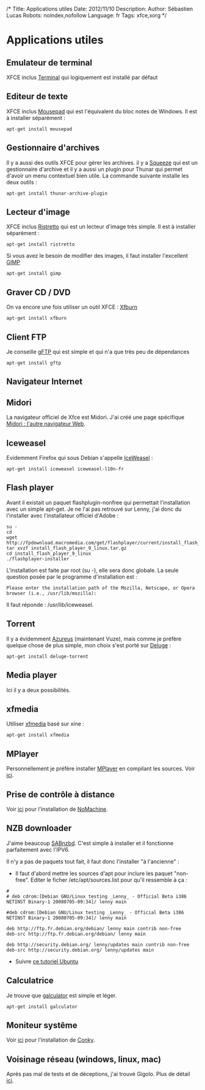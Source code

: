 /*
Title: Applications utiles
Date: 2012/11/10
Description: 
Author: Sébastien Lucas
Robots: noindex,nofollow
Language: fr
Tags: xfce,xorg
*/
# Applications utiles

## Emulateur de terminal

XFCE inclus [Terminal](http://www.os-cillation.com/index.php?id=42&L=5) qui logiquement est installé par défaut

## Editeur de texte

XFCE inclus [Mousepad](http://www.xfce.org/projects/mousepad/) qui est l'équivalent du bloc notes de Windows. Il est à installer séparément :

```
apt-get install mousepad
```

## Gestionnaire d'archives

Il y a aussi des outils XFCE pour gérer les archives. il y a [Squeeze](http://squeeze.xfce.org/) qui est un gestionnaire d'archive et il y a aussi un plugin pour Thunar qui permet d'avoir un menu contextuel bien utile. La commande suivante installe les deux outils :

```
apt-get install thunar-archive-plugin
```

## Lecteur d'image

XFCE inclus [Ristretto](http://goodies.xfce.org/projects/applications/ristretto) qui est un lecteur d'image très simple. Il est à installer séparément :

```
apt-get install ristretto
```

Si vous avez le besoin de modifier des images, il faut installer l'excellent [GIMP](http://www.gimp.org/)

```
apt-get install gimp
```

## Graver CD / DVD

On va encore une fois utiliser un outil XFCE : [Xfburn](http://www.xfce.org/projects/xfburn/)

```
apt-get install xfburn
```

## Client FTP

Je conseille [gFTP](http://gftp.seul.org/) qui est simple et qui n'a que très peu de dépendances

```
apt-get install gftp
```

## Navigateur Internet

## Midori
La navigateur officiel de Xfce est Midori. J'ai créé une page spécifique [Midori : l'autre navigateur Web](/fr/debian/squeeze-midori).

## Iceweasel

Evidemment Firefox qui sous Debian s'appelle [IceWeasel](http://fr.wikipedia.org/wiki/IceWeasel) :

```
apt-get install iceweasel iceweasel-l10n-fr
```

## Flash player

Avant il existait un paquet flashplugin-nonfree qui permettait l'installation avec un simple apt-get. Je ne l'ai pas retrouvé sur Lenny, j'ai donc du l'installer avec l'installateur officiel d'Adobe :

```
su -
cd 
wget http://fpdownload.macromedia.com/get/flashplayer/current/install_flash_player_9_linux.tar.gz
tar xvzf install_flash_player_9_linux.tar.gz
cd install_flash_player_9_linux
./flashplayer-installer
```

L'installation est faite par root (su -), elle sera donc globale. La seule question posée par le programme d'installation est  :

```
Please enter the installation path of the Mozilla, Netscape, or Opera browser (i.e., /usr/lib/mozilla): 
```

Il faut réponde : /usr/lib/iceweasel.

## Torrent

Il y a évidemment [Azureus](http://azureus.sourceforge.net/) (maintenant Vuze), mais comme je préfère quelque chose de plus simple, mon choix s'est porté sur [Deluge](http://deluge-torrent.org/) :

```
apt-get install deluge-torrent
```

## Media player

Ici il y a deux possibilités.

## xfmedia

Utiliser [xfmedia](http://spuriousinterrupt.org/projects/xfmedia) basé sur xine :

```
apt-get install xfmedia
```

## MPlayer

Personnellement je préfère installer [MPlayer](http://www.mplayerhq.hu) en compilant les sources.
Voir [ici](/fr/debian/mplayer).

## Prise de contrôle à distance

Voir [ici](/fr/debian/nomachine) pour l'installation de [NoMachine](http://www.nomachine.com/).

## NZB downloader

J'aime beaucoup [SABnzbd](http://sabnzbd.wikidot.com/). C'est simple à installer et il fonctionne parfaitement avec l'IPV6.

Il n'y a pas de paquets tout fait, il faut donc l'installer "à l'ancienne"  :

*	Il faut d'abord mettre les sources d'apt pour inclure les paquet "non-free". Editer le ficher /etc/apt/sources.list pour qu'il ressemble à ça :

```
#
# deb cdrom:[Debian GNU/Linux testing _Lenny_ - Official Beta i386 NETINST Binary-1 20080705-09:34]/ lenny main

#deb cdrom:[Debian GNU/Linux testing _Lenny_ - Official Beta i386 NETINST Binary-1 20080705-09:34]/ lenny main

deb http://ftp.fr.debian.org/debian/ lenny main contrib non-free
deb-src http://ftp.fr.debian.org/debian/ lenny main

deb http://security.debian.org/ lenny/updates main contrib non-free
deb-src http://security.debian.org/ lenny/updates main
```

*	Suivre [ce tutoriel Ubuntu](http://sabnzbd.wikidot.com/install-ubuntuserver804)

## Calculatrice

Je trouve que [galculator](http://galculator.sourceforge.net/) est simple et léger.

```
apt-get install galculator
```

## Moniteur systême

Voir [ici](/fr/debian/conky) pour l'installation de [Conky](http://conky.sourceforge.net/).

## Voisinage réseau (windows, linux, mac)

Après pas mal de tests et de déceptions, j'ai trouvé Gigolo. Plus de détail [ici](/fr/debian/squeeze-gigolo).

